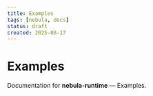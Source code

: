 ```yaml
---
title: Examples
tags: [nebula, docs]
status: draft
created: 2025-08-17
---
```


# Examples

Documentation for **nebula-runtime** — Examples.
